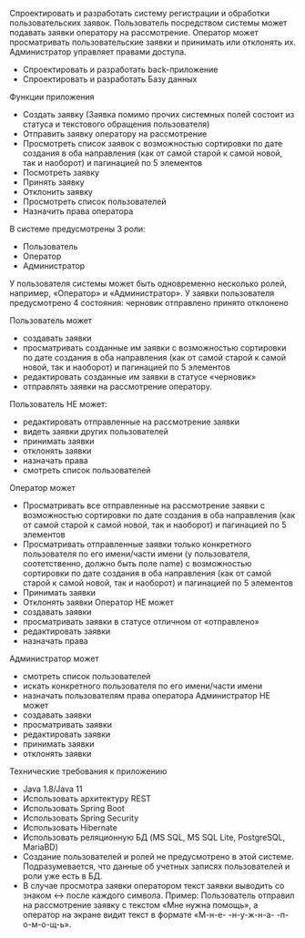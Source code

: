 Спроектировать и разработать систему регистрации и обработки пользовательских заявок. Пользователь посредством системы может подавать заявки оператору на рассмотрение. Оператор может просматривать пользовательские заявки и принимать или отклонять их. Администратор управляет правами доступа.
* Спроектировать и разработать back-приложение
* Спроектировать и разработать Базу данных

Функции приложения
* Создать заявку (Заявка помимо прочих системных полей состоит из статуса и текстового обращения пользователя)
* Отправить заявку оператору на рассмотрение
* Просмотреть список заявок с возможностью сортировки по дате создания в оба направления (как от самой старой к самой новой, так и наоборот) и пагинацией по 5 элементов
* Посмотреть заявку
* Принять заявку
* Отклонить заявку
* Просмотреть список пользователей
* Назначить права оператора

В системе предусмотрены 3 роли:
* Пользователь
* Оператор
* Администратор

У пользователя системы может быть одновременно несколько ролей, например, «Оператор» и «Администратор».
У заявки пользователя предусмотрено 4 состояния:
черновик
отправлено
принято
отклонено

Пользователь может
* создавать заявки
* просматривать созданные им заявки с возможностью сортировки по дате создания в оба направления (как от самой старой к самой новой, так и наоборот) и пагинацией по 5 элементов
* редактировать созданные им заявки в статусе «черновик»
* отправлять заявки на рассмотрение оператору.

Пользователь НЕ может:
* редактировать отправленные на рассмотрение заявки
* видеть заявки других пользователей
* принимать заявки
* отклонять заявки
* назначать права
* смотреть список пользователей

Оператор может
* Просматривать все отправленные на рассмотрение  заявки с возможностью сортировки по дате создания в оба направления (как от самой старой к самой новой, так и наоборот) и пагинацией по 5 элементов
* Просматривать отправленные заявки только конкретного пользователя по его имени/части имени (у пользователя, соотетственно, должно быть поле name) с возможностью сортировки по дате создания в оба направления (как от самой старой к самой новой, так и наоборот) и пагинацией по 5 элементов
* Принимать заявки
* Отклонять заявки
  Оператор НЕ может
* создавать заявки
* просматривать заявки в статусе отличном от «отправлено»
* редактировать заявки
* назначать права

Администратор может
* смотреть список пользователей
* искать конкретного пользователя по его имени/части имени
* назначать пользователям права оператора
  Администратор НЕ может
* создавать заявки
* просматривать заявки
* редактировать заявки
* принимать заявки
* отклонять заявки


Технические требования к приложению
* Java 1.8/Java 11
* Использовать архитектуру REST
* Использовать Spring Boot
* Использовать Spring Security
* Использовать Hibernate
* Использовать реляционную БД (MS SQL, MS SQL Lite, PostgreSQL, MariaBD)
* Создание пользователей и ролей не предусмотрено в этой системе. Подразумевается, что данные об учетных записях пользователей и роли уже есть в БД.
* В случае просмотра заявки оператором текст заявки выводить со знаком <-> после каждого символа. Пример: Пользователь отправил на рассмотрение заявку с текстом «Мне нужна помощь», а оператор на экране видит текст в формате «М-н-е- -н-у-ж-н-а- -п-о-м-о-щ-ь».
